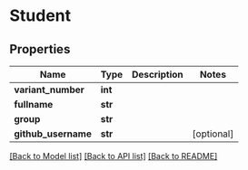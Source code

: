 # Student

## Properties
Name | Type | Description | Notes
------------ | ------------- | ------------- | -------------
**variant_number** | **int** |  | 
**fullname** | **str** |  | 
**group** | **str** |  | 
**github_username** | **str** |  | [optional] 

[[Back to Model list]](../README.md#documentation-for-models) [[Back to API list]](../README.md#documentation-for-api-endpoints) [[Back to README]](../README.md)


